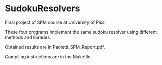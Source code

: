 # SudokuResolvers
Final project of SPM course at University of Pisa

These four programs implement the same sudoku resolver using different methods and libraries.

Obtained results are in Paoletti_SPM_Report.pdf.

Compiling instructions are in the Makefile.

